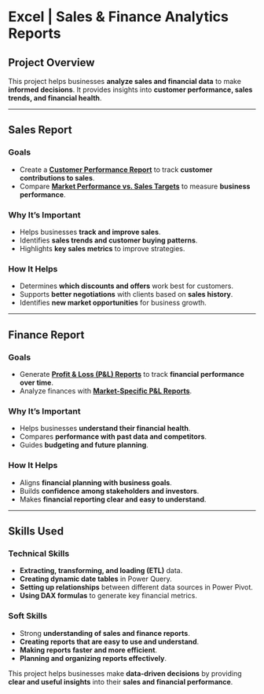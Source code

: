 # **Excel | Sales & Finance Analytics Reports**  

## **Project Overview**  
This project helps businesses **analyze sales and financial data** to make **informed decisions**. It provides insights into **customer performance, sales trends, and financial health**.  

---

## **Sales Report**  

### **Goals**  
- Create a **[Customer Performance Report](https://github.com/divyangpatel26/Excel-Sales-Finance-Analytics/blob/main/Customer%20Performance%20Report.pdf)** to track **customer contributions to sales**.  
- Compare **[Market Performance vs. Sales Targets](https://github.com/divyangpatel26/Excel-Sales-Finance-Analytics/blob/main/Market%20Performance%20vs%20Target%20Report.pdf)** to measure **business performance**.  

### **Why It’s Important**  
- Helps businesses **track and improve sales**.  
- Identifies **sales trends and customer buying patterns**.  
- Highlights **key sales metrics** to improve strategies.  

### **How It Helps**  
- Determines **which discounts and offers** work best for customers.  
- Supports **better negotiations** with clients based on **sales history**.  
- Identifies **new market opportunities** for business growth.  

---

## **Finance Report**  

### **Goals**  
- Generate **[Profit & Loss (P&L) Reports](https://github.com/divyangpatel26/Excel-Sales-Finance-Analytics/blob/main/P%26L%20Statement%20by%20Fiscal%20Year.pdf)** to track **financial performance over time**.  
- Analyze finances with **[Market-Specific P&L Reports](https://github.com/divyangpatel26/Excel-Sales-Finance-Analytics/blob/main/P%26L%20Statement%20by%20Markets.pdf)**.  

### **Why It’s Important**  
- Helps businesses **understand their financial health**.  
- Compares **performance with past data and competitors**.  
- Guides **budgeting and future planning**.  

### **How It Helps**  
- Aligns **financial planning with business goals**.  
- Builds **confidence among stakeholders and investors**.  
- Makes **financial reporting clear and easy to understand**.  

---

## **Skills Used**  

### **Technical Skills**  
- **Extracting, transforming, and loading (ETL)** data.  
- **Creating dynamic date tables** in Power Query.  
- **Setting up relationships** between different data sources in Power Pivot.  
- **Using DAX formulas** to generate key financial metrics.  

### **Soft Skills**  
- Strong **understanding of sales and finance reports**.  
- **Creating reports that are easy to use and understand**.  
- **Making reports faster and more efficient**.  
- **Planning and organizing reports effectively**.  

This project helps businesses make **data-driven decisions** by providing **clear and useful insights** into their **sales and financial performance**.

